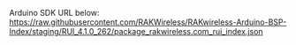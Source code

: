 Arduino SDK URL below: 
https://raw.githubusercontent.com/RAKWireless/RAKwireless-Arduino-BSP-Index/staging/RUI_4.1.0_262/package_rakwireless.com_rui_index.json
